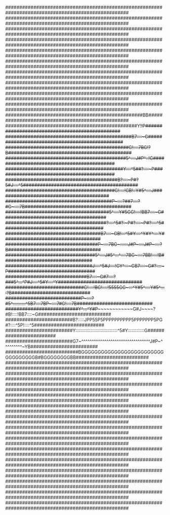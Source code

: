 ####################################################################################################
####################################################################################################
####################################################################################################
####################################################################################################
####################################################################################################
####################################################################################################
####################################################################################################
####################################################################################################
####################################################################################################
####################################################################################################
#################################################BB#################################################
###############################################Y!~~!P###############################################
#############################################B7::::~G###############################################
############################################G!::::7BG!?B############################################
###########################################5^::::J#P^::!G###########################################
##########################################Y::::^5##?::::~P##########################################
########################################B?::::~P#?5#J::::^5#########################################
#######################################G!::::!GB!::Y#5^::::J########################################
######################################P~::::?##7::::?#G~::::7B######################################
#####################################5^::::Y#5GG!::::!BB7::::~G#####################################
####################################?::::^5#?:~P#?::::~P#?::::^5####################################
##################################B7::::~GB!:::^5#Y::::^Y#Y^::::Y###################################
#################################P~::::7BG~::::::J#P~::::J#P~::::?B#################################
################################5^::::J#5^:::^::::7BG~::::7BB!::::!B################################
###############################J::::^5#J::::!GY^:::~GB7::::~G#?::::~P###############################
#############################B7::::~G#7::::?###5^:::^P#J::::^5#Y::::^Y##############################
############################G!::::!BG!::::!5555GG~:::^Y#5^::::Y#5^::::?B############################
###########################P~::::?#5^::::::::::^5B7::::7BP~::::7#G!::::7B###########################
##########################Y^:::^Y#P~~~~~~~~~~~~~~G#J~~~~?#B!::::!BB7::::~G##########################
########################B?:::::JPP55P5PPPPPPPPPP5PPPPPPP5PG#?::::^5P!::::^5#########################
########################Y:::::::::::::::::::::::::::::::::^5#Y:::::::::::::G########################
########################G7~^^^^^^^^^^^^^^^^^^^^^^^^^^^^^^^^^J#P~^^^^^^^^^~YB########################
##########################BGGGGGGGGGGGGGGGGGGGGGGGGGGGGGGGGGGB#BGGGGGGGGBB##########################
####################################################################################################
####################################################################################################
####################################################################################################
####################################################################################################
####################################################################################################
####################################################################################################
####################################################################################################
####################################################################################################
####################################################################################################
####################################################################################################
####################################################################################################
####################################################################################################
####################################################################################################
####################################################################################################
